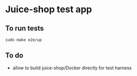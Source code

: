 # Juice-shop test app

## To run tests
`sudo make e2e/up`

## To do
- allow to build juice-shop/Docker directly for test harness 
